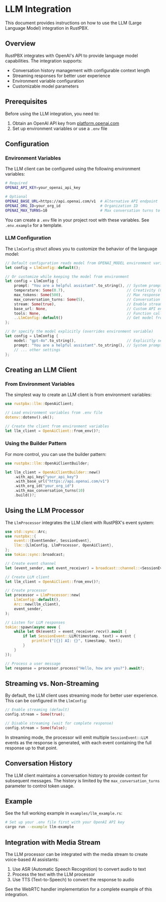 # LLM Integration

This document provides instructions on how to use the LLM (Large Language Model) integration in RustPBX.

## Overview

RustPBX integrates with OpenAI's API to provide language model capabilities. The integration supports:

- Conversation history management with configurable context length
- Streaming responses for better user experience
- Environment variable configuration
- Customizable model parameters

## Prerequisites

Before using the LLM integration, you need to:

1. Obtain an OpenAI API key from [platform.openai.com](https://platform.openai.com/api-keys)
2. Set up environment variables or use a `.env` file

## Configuration

### Environment Variables

The LLM client can be configured using the following environment variables:

```sh
# Required
OPENAI_API_KEY=your_openai_api_key

# Optional
OPENAI_BASE_URL=https://api.openai.com/v1  # Alternative API endpoint
OPENAI_ORG_ID=your_org_id                  # Organization ID
OPENAI_MAX_TURNS=10                        # Max conversation turns to keep
```

You can create a `.env` file in your project root with these variables. See `.env.example` for a template.

### LLM Configuration

The `LlmConfig` struct allows you to customize the behavior of the language model:

```rust
// Default configuration reads model from OPENAI_MODEL environment variable
let config = LlmConfig::default();

// Or customize while keeping the model from environment
let config = LlmConfig {
    prompt: "You are a helpful assistant".to_string(), // System prompt
    temperature: Some(0.7),                            // Creativity (0.0-1.0)
    max_tokens: Some(500),                             // Max response length
    max_conversation_turns: Some(5),                   // Conversation context length
    stream: Some(true),                                // Enable streaming responses
    base_url: None,                                    // Custom API endpoint
    tools: None,                                       // Function calling (advanced)
    ..LlmConfig::default()                             // Get model from env
};

// Or specify the model explicitly (overrides environment variable)
let config = LlmConfig {
    model: "gpt-4o".to_string(),                       // Explicitly set model
    prompt: "You are a helpful assistant".to_string(), // System prompt
    // ... other settings
};
```

## Creating an LLM Client

### From Environment Variables

The simplest way to create an LLM client is from environment variables:

```rust
use rustpbx::llm::OpenAiClient;

// Load environment variables from .env file
dotenv::dotenv().ok();

// Create the client from environment variables
let llm_client = OpenAiClient::from_env()?;
```

### Using the Builder Pattern

For more control, you can use the builder pattern:

```rust
use rustpbx::llm::OpenAiClientBuilder;

let llm_client = OpenAiClientBuilder::new()
    .with_api_key("your_api_key")
    .with_base_url("https://api.openai.com/v1")
    .with_org_id("your_org_id")
    .with_max_conversation_turns(10)
    .build()?;
```

## Using the LLM Processor

The `LlmProcessor` integrates the LLM client with RustPBX's event system:

```rust
use std::sync::Arc;
use rustpbx::{
    event::{EventSender, SessionEvent},
    llm::{LlmConfig, LlmProcessor, OpenAiClient},
};
use tokio::sync::broadcast;

// Create event channel
let (event_sender, mut event_receiver) = broadcast::channel::<SessionEvent>(10);

// Create LLM client
let llm_client = OpenAiClient::from_env()?;

// Create processor
let processor = LlmProcessor::new(
    LlmConfig::default(),
    Arc::new(llm_client),
    event_sender,
);

// Listen for LLM responses
tokio::spawn(async move {
    while let Ok(event) = event_receiver.recv().await {
        if let SessionEvent::LLM(timestamp, text) = event {
            println!("[{}] AI: {}", timestamp, text);
        }
    }
});

// Process a user message
let response = processor.process("Hello, how are you?").await?;
```

## Streaming vs. Non-Streaming

By default, the LLM client uses streaming mode for better user experience. This can be configured in the `LlmConfig`:

```rust
// Enable streaming (default)
config.stream = Some(true);

// Disable streaming (wait for complete response)
config.stream = Some(false);
```

In streaming mode, the processor will emit multiple `SessionEvent::LLM` events as the response is generated, with each event containing the full response up to that point.

## Conversation History

The LLM client maintains a conversation history to provide context for subsequent messages. The history is limited by the `max_conversation_turns` parameter to control token usage.

## Example

See the full working example in `examples/llm_example.rs`:

```bash
# Set up your .env file first with your OpenAI API key
cargo run --example llm-example
```

## Integration with Media Stream

The LLM processor can be integrated with the media stream to create voice-based AI assistants:

1. Use ASR (Automatic Speech Recognition) to convert audio to text
2. Process the text with the LLM processor
3. Use TTS (Text-to-Speech) to convert the response to audio

See the WebRTC handler implementation for a complete example of this integration. 